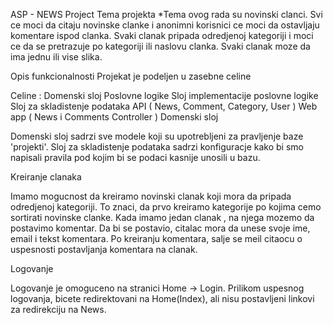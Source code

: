 ASP - NEWS Project
Tema projekta
*Tema ovog rada su novinski clanci. Svi ce moci da citaju novinske clanke i anonimni korisnici ce moci da ostavljaju komentare ispod clanka. Svaki clanak pripada odredjenoj kategoriji i moci ce da se pretrazuje po kategoriji ili naslovu clanka. Svaki clanak moze da ima jednu ili vise slika.

Opis funkcionalnosti
Projekat je podeljen u zasebne celine

Celine :
Domenski sloj
Poslovne logike
Sloj implementacije poslovne logike
Sloj za skladistenje podataka
API ( News, Comment, Category, User )
Web app ( News i Comments Controller )
Domenski sloj

Domenski sloj sadrzi sve modele koji su upotrebljeni za pravljenje baze 'projekti'. Sloj za skladistenje podataka sadrzi konfiguracje kako bi smo napisali pravila pod kojim bi se podaci kasnije unosili u bazu.

Kreiranje clanaka

Imamo mogucnost da kreiramo novinski clanak koji mora da pripada odredjenoj kategoriji. To znaci, da prvo kreiramo kategorije po kojima cemo sortirati novinske clanke. Kada imamo jedan clanak , na njega mozemo da postavimo komentar. Da bi se postavio, citalac mora da unese svoje ime, email i tekst komentara. Po kreiranju komentara, salje se meil citaocu o uspesnosti postavljanja komentara na clanak.

Logovanje

Logovanje je omoguceno na stranici Home -> Login. Prilikom uspesnog logovanja, bicete redirektovani na Home(Index), ali nisu postavljeni linkovi za redirekciju na News.
